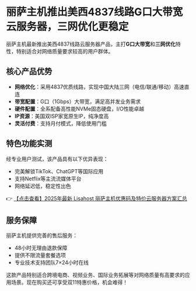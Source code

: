 # 丽萨主机推出美西4837线路G口大带宽云服务器，三网优化更稳定

丽萨主机最新推出美西4837线路云服务器产品，主打**G口大带宽**和**三网优化**特性，特别适合对网络质量要求较高的用户群体。

## 核心产品优势

- **网络优化**：采用4837优质线路，实现中国大陆三网（电信/联通/移动）高速直连
- **带宽配置**：G口（1Gbps）大带宽，满足高并发业务需求
- **硬件配置**：全系配备高性能NVMe固态硬盘，I/O性能卓越
- **IP资源**：美国双ISP家宽原生IP，纯净度高
- **灵活付费**：支持月付模式，降低使用门槛

## 特色功能实测

经专业用户测试，该产品具有以下优异表现：
- 完美解锁TikTok、ChatGPT等国际应用
- 支持Netflix等主流流媒体平台
- 网络延迟低，稳定性出色

👉 [【点击查看】2025年最新 Lisahost 丽萨主机优惠码及特价云服务器方案汇总](https://bit.ly/lisazhuji)

## 服务保障

丽萨主机提供完善的售后服务：
- 48小时无理由退款保障
- 提供不限流量套餐选项
- 专业技术支持团队7×24小时在线

这款产品特别适合跨境电商、视频业务、国际业务拓展等对网络质量有高要求的应用场景。现在购买还可享受双11特惠价格，机会难得！